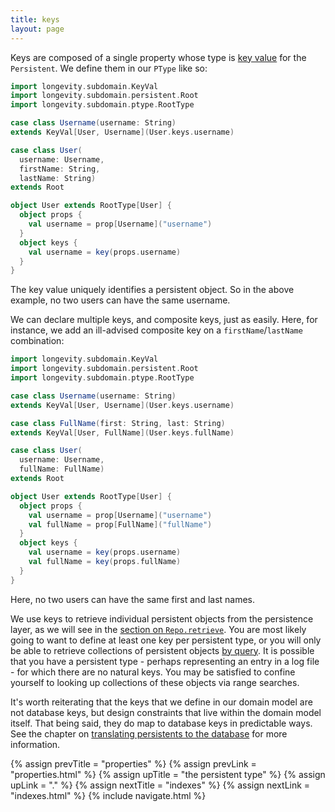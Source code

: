 ```yaml
---
title: keys
layout: page
---
```


Keys are composed of a single property whose type is [key
value](../key-values.html) for the `Persistent`. We define them in our
`PType` like so:

```scala
import longevity.subdomain.KeyVal
import longevity.subdomain.persistent.Root
import longevity.subdomain.ptype.RootType

case class Username(username: String)
extends KeyVal[User, Username](User.keys.username)

case class User(
  username: Username,
  firstName: String,
  lastName: String)
extends Root

object User extends RootType[User] {
  object props {
    val username = prop[Username]("username")
  }
  object keys {
    val username = key(props.username)  
  }
}
```

The key value uniquely identifies a persistent object. So in
the above example, no two users can have the same username.

We can declare multiple keys, and composite keys, just as
easily. Here, for instance, we add an ill-advised composite key on a
`firstName`/`lastName` combination:

```scala
import longevity.subdomain.KeyVal
import longevity.subdomain.persistent.Root
import longevity.subdomain.ptype.RootType

case class Username(username: String)
extends KeyVal[User, Username](User.keys.username)

case class FullName(first: String, last: String)
extends KeyVal[User, FullName](User.keys.fullName)

case class User(
  username: Username,
  fullName: FullName)
extends Root

object User extends RootType[User] {
  object props {
    val username = prop[Username]("username")
    val fullName = prop[FullName]("fullName")
  }
  object keys {
    val username = key(props.username)
    val fullName = key(props.fullName)
  }
}
```

Here, no two users can have the same first and last names.

We use keys to retrieve individual persistent objects from the
persistence layer, as we will see in the [section on
`Repo.retrieve`](../repo/retrieve.html). You are most likely
going to want to define at least one key per persistent type, or you
will only be able to retrieve collections of persistent objects [by
query](../repo/query.html). It is possible that you have a persistent
type - perhaps representing an entry in a log file - for which there
are no natural keys. You may be satisfied to confine yourself to
looking up collections of these objects via range searches.

It's worth reiterating that the keys that we define in our domain
model are not database keys, but design constraints that live within
the domain model itself. That being said, they do map to database keys
in predictable ways. See the chapter on [translating persistents to
the database](../translation) for more information.

{% assign prevTitle = "properties" %}
{% assign prevLink = "properties.html" %}
{% assign upTitle = "the persistent type" %}
{% assign upLink = "." %}
{% assign nextTitle = "indexes" %}
{% assign nextLink = "indexes.html" %}
{% include navigate.html %}


